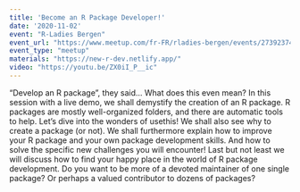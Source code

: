 ```yaml
---
title: 'Become an R Package Developer!'
date: '2020-11-02'
event: "R-Ladies Bergen"
event_url: "https://www.meetup.com/fr-FR/rladies-bergen/events/273923747/"
event_type: "meetup"
materials: "https://new-r-dev.netlify.app/"
video: "https://youtu.be/ZX0iI_P__ic"
---
```


“Develop an R package”, they said… What does this even mean? In this session with a live demo, we shall demystify the creation of an R package. R packages are mostly well-organized folders, and there are automatic tools to help. Let’s dive into the wonders of usethis! We shall also see why to create a package (or not). We shall furthermore explain how to improve your R package and your own package development skills. And how to solve the specific new challenges you will encounter! Last but not least we will discuss how to find your happy place in the world of R package development. Do you want to be more of a devoted maintainer of one single package? Or perhaps a valued contributor to dozens of packages?